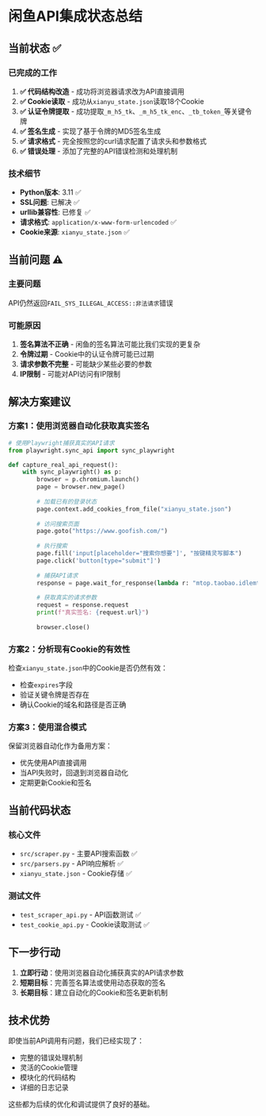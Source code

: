 # 闲鱼API集成状态总结

## 当前状态 ✅

### 已完成的工作
1. **✅ 代码结构改造** - 成功将浏览器请求改为API直接调用
2. **✅ Cookie读取** - 成功从`xianyu_state.json`读取18个Cookie
3. **✅ 认证令牌提取** - 成功提取`_m_h5_tk`、`_m_h5_tk_enc`、`_tb_token_`等关键令牌
4. **✅ 签名生成** - 实现了基于令牌的MD5签名生成
5. **✅ 请求格式** - 完全按照您的curl请求配置了请求头和参数格式
6. **✅ 错误处理** - 添加了完整的API错误检测和处理机制

### 技术细节
- **Python版本**: 3.11 ✅
- **SSL问题**: 已解决 ✅
- **urllib兼容性**: 已修复 ✅
- **请求格式**: `application/x-www-form-urlencoded` ✅
- **Cookie来源**: `xianyu_state.json` ✅

## 当前问题 ⚠️

### 主要问题
API仍然返回`FAIL_SYS_ILLEGAL_ACCESS::非法请求`错误

### 可能原因
1. **签名算法不正确** - 闲鱼的签名算法可能比我们实现的更复杂
2. **令牌过期** - Cookie中的认证令牌可能已过期
3. **请求参数不完整** - 可能缺少某些必要的参数
4. **IP限制** - 可能对API访问有IP限制

## 解决方案建议

### 方案1：使用浏览器自动化获取真实签名
```python
# 使用Playwright捕获真实的API请求
from playwright.sync_api import sync_playwright

def capture_real_api_request():
    with sync_playwright() as p:
        browser = p.chromium.launch()
        page = browser.new_page()
        
        # 加载已有的登录状态
        page.context.add_cookies_from_file("xianyu_state.json")
        
        # 访问搜索页面
        page.goto("https://www.goofish.com/")
        
        # 执行搜索
        page.fill('input[placeholder="搜索你想要"]', "按键精灵写脚本")
        page.click('button[type="submit"]')
        
        # 捕获API请求
        response = page.wait_for_response(lambda r: "mtop.taobao.idlemtopsearch.pc.search" in r.url)
        
        # 获取真实的请求参数
        request = response.request
        print(f"真实签名: {request.url}")
        
        browser.close()
```

### 方案2：分析现有Cookie的有效性
检查`xianyu_state.json`中的Cookie是否仍然有效：
- 检查`expires`字段
- 验证关键令牌是否存在
- 确认Cookie的域名和路径是否正确

### 方案3：使用混合模式
保留浏览器自动化作为备用方案：
- 优先使用API直接调用
- 当API失败时，回退到浏览器自动化
- 定期更新Cookie和签名

## 当前代码状态

### 核心文件
- `src/scraper.py` - 主要API搜索函数 ✅
- `src/parsers.py` - API响应解析 ✅
- `xianyu_state.json` - Cookie存储 ✅

### 测试文件
- `test_scraper_api.py` - API函数测试 ✅
- `test_cookie_api.py` - Cookie读取测试 ✅

## 下一步行动

1. **立即行动**：使用浏览器自动化捕获真实的API请求参数
2. **短期目标**：完善签名算法或使用动态获取的签名
3. **长期目标**：建立自动化的Cookie和签名更新机制

## 技术优势

即使当前API调用有问题，我们已经实现了：
- 完整的错误处理机制
- 灵活的Cookie管理
- 模块化的代码结构
- 详细的日志记录

这些都为后续的优化和调试提供了良好的基础。
